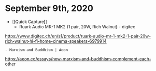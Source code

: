 # September 9th, 2020
- [[Quick Capture]]
    - Ruark Audio MR-1 MK2 (1 pair, 20W, Rich Walnut) - digitec

https://www.digitec.ch/en/s1/product/ruark-audio-mr-1-mk2-1-pair-20w-rich-walnut-hi-fi-home-cinema-speakers-6979914


    - Marxism and Buddhism | Aeon

https://aeon.co/essays/how-marxism-and-buddhism-complement-each-other


